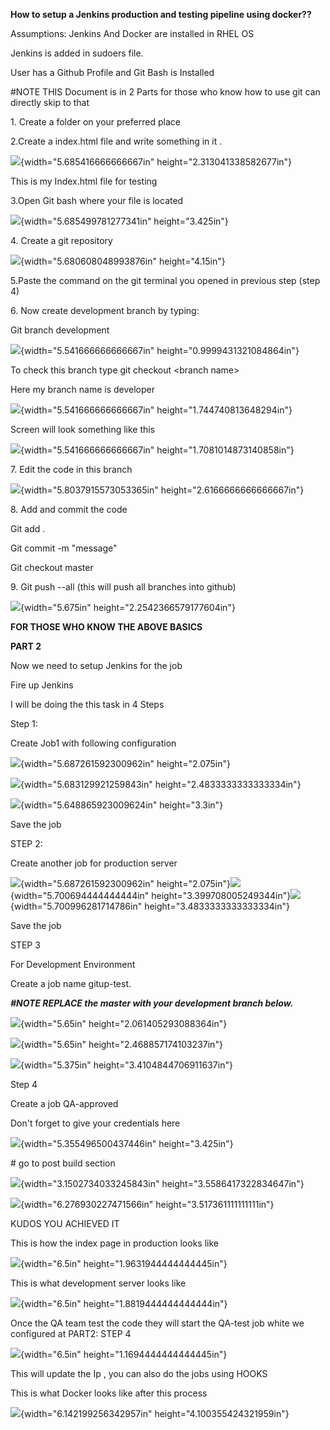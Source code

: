 **How to setup a Jenkins production and testing pipeline using
docker??**

Assumptions: Jenkins And Docker are installed in RHEL OS

Jenkins is added in sudoers file.

User has a Github Profile and Git Bash is Installed

\#NOTE THIS Document is in 2 Parts for those who know how to use git can
directly skip to that

1\. Create a folder on your preferred place

2.Create a index.html file and write something in it .

![](./myMediaFolder/media/image1.png){width="5.685416666666667in"
height="2.313041338582677in"}

This is my Index.html file for testing

3.Open Git bash where your file is located

![](./myMediaFolder/media/image2.png){width="5.685499781277341in"
height="3.425in"}

4\. Create a git repository

![](./myMediaFolder/media/image3.png){width="5.680608048993876in"
height="4.15in"}

5.Paste the command on the git terminal you opened in previous step
(step 4)

6\. Now create development branch by typing:

Git branch development

![](./myMediaFolder/media/image4.png){width="5.541666666666667in"
height="0.9999431321084864in"}

To check this branch type git checkout \<branch name\>

Here my branch name is developer

![](./myMediaFolder/media/image5.png){width="5.541666666666667in"
height="1.744740813648294in"}

Screen will look something like this

![](./myMediaFolder/media/image6.png){width="5.541666666666667in"
height="1.7081014873140858in"}

7\. Edit the code in this branch

![](./myMediaFolder/media/image7.png){width="5.8037915573053365in"
height="2.6166666666666667in"}

8\. Add and commit the code

Git add .

Git commit -m "message"

Git checkout master

9\. Git push --all (this will push all branches into github)

![](./myMediaFolder/media/image8.png){width="5.675in"
height="2.2542366579177604in"}

**FOR THOSE WHO KNOW THE ABOVE BASICS**

**PART 2**

Now we need to setup Jenkins for the job

Fire up Jenkins

I will be doing the this task in 4 Steps

Step 1:

Create Job1 with following configuration

![](./myMediaFolder/media/image9.png){width="5.687261592300962in"
height="2.075in"}

![](./myMediaFolder/media/image10.png){width="5.683129921259843in"
height="2.4833333333333334in"}

![](./myMediaFolder/media/image11.png){width="5.648865923009624in"
height="3.3in"}

Save the job

STEP 2:

Create another job for production server

![](./myMediaFolder/media/image9.png){width="5.687261592300962in"
height="2.075in"}![](./myMediaFolder/media/image12.png){width="5.700694444444444in"
height="3.399708005249344in"}![](./myMediaFolder/media/image13.png){width="5.700996281714786in"
height="3.4833333333333334in"}

Save the job

STEP 3

For Development Environment

Create a job name gitup-test.

***\#NOTE REPLACE the master with your development branch below.***

![](./myMediaFolder/media/image9.png){width="5.65in"
height="2.061405293088364in"}

![](./myMediaFolder/media/image10.png){width="5.65in"
height="2.468857174103237in"}

![](./myMediaFolder/media/image14.png){width="5.375in"
height="3.4104844706911637in"}

Step 4

Create a job QA-approved

Don't forget to give your credentials here

![](./myMediaFolder/media/image15.png){width="5.355496500437446in"
height="3.425in"}

\# go to post build section

![](./myMediaFolder/media/image16.png){width="3.1502734033245843in"
height="3.5586417322834647in"}

![](./myMediaFolder/media/image17.png){width="6.276930227471566in"
height="3.517361111111111in"}

KUDOS YOU ACHIEVED IT

This is how the index page in production looks like

![](./myMediaFolder/media/image18.png){width="6.5in"
height="1.9631944444444445in"}

This is what development server looks like

![](./myMediaFolder/media/image19.png){width="6.5in"
height="1.8819444444444444in"}

Once the QA team test the code they will start the QA-test job white we
configured at PART2: STEP 4

![](./myMediaFolder/media/image20.png){width="6.5in"
height="1.1694444444444445in"}

This will update the Ip , you can also do the jobs using HOOKS

This is what Docker looks like after this process

![](./myMediaFolder/media/image21.png){width="6.142199256342957in"
height="4.100355424321959in"}
